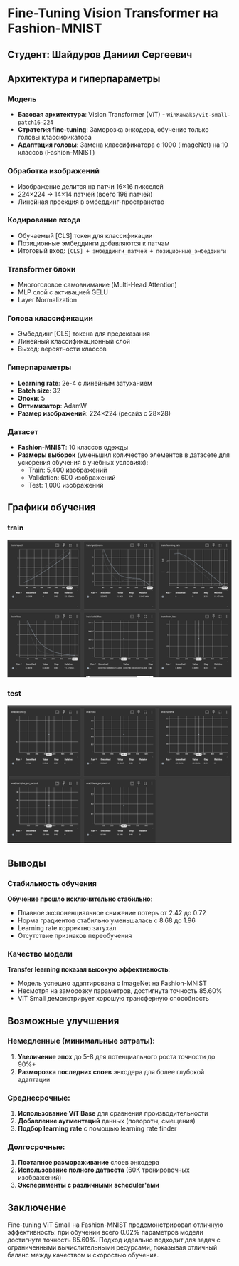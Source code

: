 # Fine-Tuning Vision Transformer на Fashion-MNIST

## Студент: Шайдуров Даниил Сергеевич

## Архитектура и гиперпараметры

### Модель
- **Базовая архитектура**: Vision Transformer (ViT) - `WinKawaks/vit-small-patch16-224`
- **Стратегия fine-tuning**: Заморозка энкодера, обучение только головы классификатора
- **Адаптация головы**: Замена классификатора с 1000 (ImageNet) на 10 классов (Fashion-MNIST)

### Обработка изображений
- Изображение делится на патчи 16×16 пикселей
- 224×224 → 14×14 патчей (всего 196 патчей)
- Линейная проекция в эмбеддинг-пространство

### Кодирование входа
- Обучаемый [CLS] токен для классификации
- Позиционные эмбеддинги добавляются к патчам
- Итоговый вход: `[CLS] + эмбеддинги_патчей + позиционные_эмбеддинги`

### Transformer блоки
- Многоголовое самовнимание (Multi-Head Attention)
- MLP слой с активацией GELU
- Layer Normalization

### Голова классификации
- Эмбеддинг [CLS] токена для предсказания
- Линейный классификационный слой
- Выход: вероятности классов

### Гиперпараметры
- **Learning rate**: 2e-4 с линейным затуханием
- **Batch size**: 32
- **Эпохи**: 5
- **Оптимизатор**: AdamW
- **Размер изображений**: 224×224 (ресайз с 28×28)

### Датасет
- **Fashion-MNIST**: 10 классов одежды
- **Размеры выборок** (уменьшил количество элементов в датасете для ускорения обучения в учебных условиях):
  - Train: 5,400 изображений
  - Validation: 600 изображений  
  - Test: 1,000 изображений

## Графики обучения

### train 

![train](images/train.png)

### test 

![test](images/test.png)

## Выводы

### Стабильность обучения
**Обучение прошло исключительно стабильно**:
- Плавное экспоненциальное снижение потерь от 2.42 до 0.72
- Норма градиентов стабильно уменьшалась с 8.68 до 1.96
- Learning rate корректно затухал
- Отсутствие признаков переобучения

### Качество модели
**Transfer learning показал высокую эффективность**:
- Модель успешно адаптирована с ImageNet на Fashion-MNIST
- Несмотря на заморозку параметров, достигнута точность 85.60%
- ViT Small демонстрирует хорошую трансферную способность

## Возможные улучшения

### Немедленные (минимальные затраты):
1. **Увеличение эпох** до 5-8 для потенциального роста точности до 90%+
2. **Разморозка последних слоев** энкодера для более глубокой адаптации

### Среднесрочные:
1. **Использование ViT Base** для сравнения производительности
2. **Добавление аугментаций** данных (повороты, смещения)
3. **Подбор learning rate** с помощью learning rate finder

### Долгосрочные:
1. **Поэтапное размораживание** слоев энкодера
2. **Использование полного датасета** (60K тренировочных изображений)
3. **Эксперименты с различными scheduler'ами**

## Заключение

Fine-tuning ViT Small на Fashion-MNIST продемонстрировал отличную эффективность: при обучении всего 0.02% параметров модели достигнута точность 85.60%. Подход идеально подходит для задач с ограниченными вычислительными ресурсами, показывая отличный баланс между качеством и скоростью обучения.